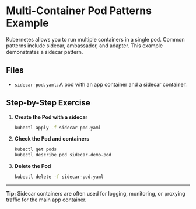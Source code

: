 # Multi-Container Pod Patterns Example
Kubernetes allows you to run multiple containers in a single pod. Common patterns include sidecar, ambassador, and adapter. This example demonstrates a sidecar pattern.

## Files
- `sidecar-pod.yaml`: A pod with an app container and a sidecar container.

## Step-by-Step Exercise
1. **Create the Pod with a sidecar**
   ```sh
   kubectl apply -f sidecar-pod.yaml
   ```
2. **Check the Pod and containers**
   ```sh
   kubectl get pods
   kubectl describe pod sidecar-demo-pod
   ```
3. **Delete the Pod**
   ```sh
   kubectl delete -f sidecar-pod.yaml
   ```

---

**Tip:** Sidecar containers are often used for logging, monitoring, or proxying traffic for the main app container.

